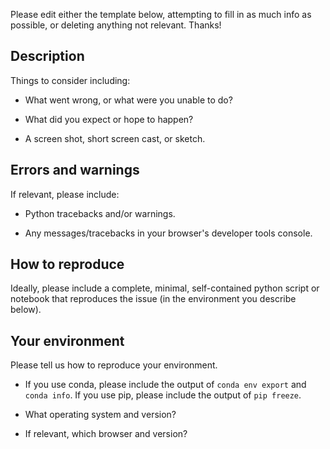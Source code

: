 Please edit either the template below, attempting to fill in as much
info as possible, or deleting anything not relevant. Thanks!

## Description

Things to consider including:

  * What went wrong, or what were you unable to do?

  * What did you expect or hope to happen?

  * A screen shot, short screen cast, or sketch.

## Errors and warnings

If relevant, please include:

  * Python tracebacks and/or warnings.

  * Any messages/tracebacks in your browser's developer tools console.

## How to reproduce

Ideally, please include a complete, minimal, self-contained python
script or notebook that reproduces the issue (in the environment you
describe below).

## Your environment

Please tell us how to reproduce your environment.

  * If you use conda, please include the output of `conda env export`
    and `conda info`. If you use pip, please include the output of
    `pip freeze`.

  * What operating system and version?

  * If relevant, which browser and version?
